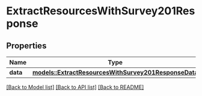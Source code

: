 # ExtractResourcesWithSurvey201Response

## Properties

Name | Type | Description | Notes
------------ | ------------- | ------------- | -------------
**data** | [**models::ExtractResourcesWithSurvey201ResponseData**](extract_resources_with_survey_201_response_data.md) |  | 

[[Back to Model list]](../README.md#documentation-for-models) [[Back to API list]](../README.md#documentation-for-api-endpoints) [[Back to README]](../README.md)


